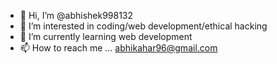 - 👋 Hi, I’m @abhishek998132
- 👀 I’m interested in coding/web development/ethical hacking 
- 🌱 I’m currently learning web development 
- 📫 How to reach me ... abhikahar96@gmail.com

<!---
abhishek998132/abhishek998132 is a ✨ special ✨ repository because its `README.md` (this file) appears on your GitHub profile.
You can click the Preview link to take a look at your changes.
--->
